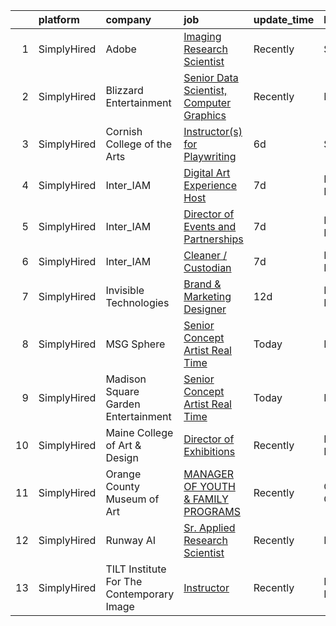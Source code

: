 

|    | platform    | company                                   | job                                                                                                                                                    | update_time   | location         |
|---:|:------------|:------------------------------------------|:-------------------------------------------------------------------------------------------------------------------------------------------------------|:--------------|:-----------------|
|  1 | SimplyHired | Adobe                                     | [Imaging Research Scientist](https://www.simplyhired.com/job/8_bATpioVJH6FzmSUBiAmA4R8R3kMeWqoRor80npilQOK-DIUdKW6w?q=generative+artist)               | Recently      | Seattle, WA      |
|  2 | SimplyHired | Blizzard Entertainment                    | [Senior Data Scientist, Computer Graphics](https://www.simplyhired.com/job/FiskW-Gz-FCAVeSnphMRdyWJsI2KrVP0qig6JTACI2hq1lHJkEOfoA?q=generative+artist) | Recently      | Irvine, CA       |
|  3 | SimplyHired | Cornish College of the Arts               | [Instructor(s) for Playwriting](https://www.simplyhired.com/job/aBVnBGbxQOzclFQkDEABrH5AiEbUhQitfoAazLXgclS0VL2MwP43yA?q=generative+artist)            | 6d            | Seattle, WA      |
|  4 | SimplyHired | Inter_IAM                                 | [Digital Art Experience Host](https://www.simplyhired.com/job/ND64iDh6H-erxp4jFdtSFw0fz-iPapbL4h8E2tcC-ztbRTGM34IqHA?q=generative+artist)              | 7d            | New York, NY     |
|  5 | SimplyHired | Inter_IAM                                 | [Director of Events and Partnerships](https://www.simplyhired.com/job/PeK0Lbjy1i2HvzpxNMnMOYBqr5kzxGZMwo4aocJGhVTdvNR1hptlng?q=generative+artist)      | 7d            | Manhattan, NY    |
|  6 | SimplyHired | Inter_IAM                                 | [Cleaner / Custodian](https://www.simplyhired.com/job/rysnwwF_rLbyag7dRMq42Ilw9VLB37bGwS6v3wM8dnJO3aCZh4lTDw?q=generative+artist)                      | 7d            | New York, NY     |
|  7 | SimplyHired | Invisible Technologies                    | [Brand & Marketing Designer](https://www.simplyhired.com/job/HTwYmjjsODkNfYDv_CyZzBHtdoAWeqs31ufgGegB44TMZ7wNUMGZHA?q=generative+artist)               | 12d           | New York, NY     |
|  8 | SimplyHired | MSG Sphere                                | [Senior Concept Artist Real Time](https://www.simplyhired.com/job/vvqSrM6x3mQ3_SaiCWz1j5gaZM9Xjxv0y7Dmscop2Pr6XGmRYHnQbA?q=generative+artist)          | Today         | Burbank, CA      |
|  9 | SimplyHired | Madison Square Garden Entertainment       | [Senior Concept Artist Real Time](https://www.simplyhired.com/job/QvZUgUpFCd3zBcYCAcaqinUrKwCivK-jm5IXREbYBjhsDrJXj47Oaw?q=generative+artist)          | Today         | Burbank, CA      |
| 10 | SimplyHired | Maine College of Art & Design             | [Director of Exhibitions](https://www.simplyhired.com/job/rkok_4KV-8mWu9EBArhZM5cq37-ZREGpk-nkcqR6Gs2oZjNiW7jVjg?q=generative+artist)                  | Recently      | Portland, ME     |
| 11 | SimplyHired | Orange County Museum of Art               | [MANAGER OF YOUTH & FAMILY PROGRAMS](https://www.simplyhired.com/job/3mBEVVytlqOcp7w0mMpDP8EG-UR23Sr6eJ-M7STQeGyEAFQDN3BLAw?q=generative+artist)       | Recently      | Costa Mesa, CA   |
| 12 | SimplyHired | Runway AI                                 | [Sr. Applied Research Scientist](https://www.simplyhired.com/job/QJIyeSnAdk_J2V7YtHgWH-0r3thnGAttzhBLFB-1tdlN3QoX4cNWeg?q=generative+artist)           | Recently      | Remote           |
| 13 | SimplyHired | TILT Institute For The Contemporary Image | [Instructor](https://www.simplyhired.com/job/5_VLsQmpDkKO6cpRD3a65JzP07YuEZaY72d4qnfNeQ8Dcx2Zxl7cTg?q=generative+artist)                               | Recently      | Philadelphia, PA |